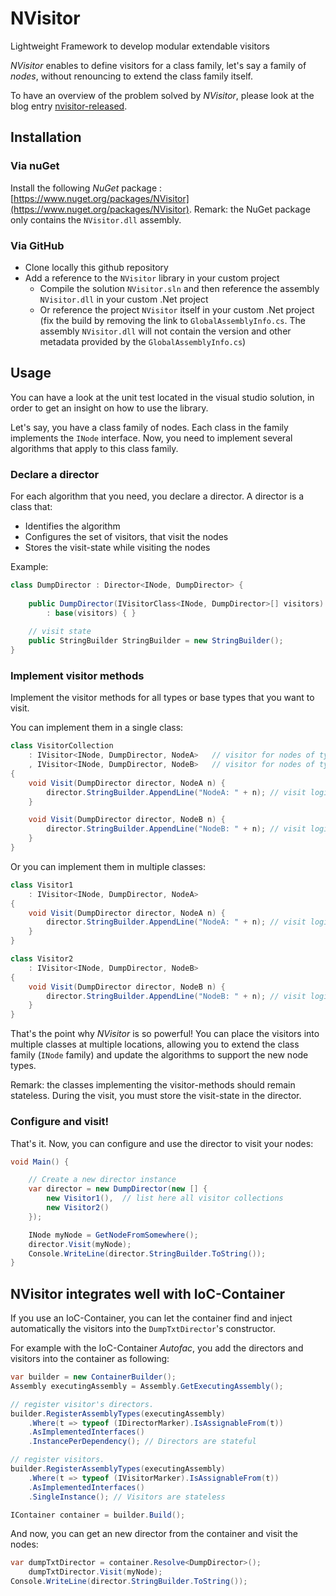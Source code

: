 NVisitor
========

Lightweight Framework to develop modular extendable visitors

*NVisitor* enables to define visitors for a class family, let's say a family of *nodes*, without renouncing to extend the class family itself.

To have an overview of the problem solved by *NVisitor*, please look at the blog entry [nvisitor-released](https://jeromerg.github.io/blog/2015/01/06/nvisitor-released/).

Installation
------------

### Via nuGet

Install the following *NuGet* package : [https://www.nuget.org/packages/NVisitor](https://www.nuget.org/packages/NVisitor).
Remark: the NuGet package only contains the `NVisitor.dll` assembly.

### Via GitHub
- Clone locally this github repository
- Add a reference to the `NVisitor` library in your custom project
    - Compile the solution `NVisitor.sln` and then reference the assembly `NVisitor.dll` in your custom .Net project
    - Or reference the project `NVisitor` itself in your custom .Net project (fix the build by removing the link to `GlobalAssemblyInfo.cs`. The assembly `NVisitor.dll` will not contain the version and other metadata provided by the `GlobalAssemblyInfo.cs`)

Usage
-----

You can have a look at the unit test located in the visual studio solution, in order to get an insight on how to use the library.

Let's say, you have a class family of nodes. Each class in the family implements the `INode` interface. 
Now, you need to implement several algorithms that apply to this class family.

### Declare a director

For each algorithm that you need, you declare a director. A director is a class that: 

- Identifies the algorithm
- Configures the set of visitors, that visit the nodes
- Stores the visit-state while visiting the nodes

Example:
```C# 
class DumpDirector : Director<INode, DumpDirector> {
    
    public DumpDirector(IVisitorClass<INode, DumpDirector>[] visitors) 
        : base(visitors) { }
    
    // visit state 
    public StringBuilder StringBuilder = new StringBuilder();
}
```

### Implement visitor methods

Implement the visitor methods for all types or base types that you want to visit. 

You can implement them in a single class:

```C# 
class VisitorCollection
    : IVisitor<INode, DumpDirector, NodeA>   // visitor for nodes of type NodeA or subclass
    , IVisitor<INode, DumpDirector, NodeB>   // visitor for nodes of type NodeB or subclass
{        
    void Visit(DumpDirector director, NodeA n) {
        director.StringBuilder.AppendLine("NodeA: " + n); // visit logic for NodeA
    }

    void Visit(DumpDirector director, NodeB n) {
        director.StringBuilder.AppendLine("NodeB: " + n); // visit logic for NodeB
    }
}
```

Or you can implement them in multiple classes:
```C# 
class Visitor1
    : IVisitor<INode, DumpDirector, NodeA>
{        
    void Visit(DumpDirector director, NodeA n) {
        director.StringBuilder.AppendLine("NodeA: " + n); // visit logic for NodeA
    }
}

class Visitor2
    : IVisitor<INode, DumpDirector, NodeB> 
{        
    void Visit(DumpDirector director, NodeB n) {
        director.StringBuilder.AppendLine("NodeB: " + n); // visit logic for NodeB
    }
}
```

That's the point why *NVisitor* is so powerful! You can place the visitors into multiple classes at multiple locations, allowing you to extend the class family (`INode` family) and update the algorithms to support the new node types.

Remark: the classes implementing the visitor-methods should remain stateless. During the visit, you must store the visit-state in the director. 

### Configure and visit!

That's it. Now, you can configure and use the director to visit your nodes:

```C# 
void Main() {

    // Create a new director instance
    var director = new DumpDirector(new [] {
        new Visitor1(),  // list here all visitor collections
        new Visitor2()
    });    

    INode myNode = GetNodeFromSomewhere();
    director.Visit(myNode);        
    Console.WriteLine(director.StringBuilder.ToString());    
}
```

NVisitor integrates well with IoC-Container
------------------------------

If you use an IoC-Container, you can let the container find and inject automatically the visitors into the `DumpTxtDirector`'s constructor. 

For example with the IoC-Container *Autofac*, you add the directors and visitors into the container as following:

```C# 
var builder = new ContainerBuilder();
Assembly executingAssembly = Assembly.GetExecutingAssembly();

// register visitor's directors. 
builder.RegisterAssemblyTypes(executingAssembly)
	.Where(t => typeof (IDirectorMarker).IsAssignableFrom(t))
	.AsImplementedInterfaces()
	.InstancePerDependency(); // Directors are stateful

// register visitors. 
builder.RegisterAssemblyTypes(executingAssembly)
	.Where(t => typeof (IVisitorMarker).IsAssignableFrom(t))
	.AsImplementedInterfaces()
	.SingleInstance(); // Visitors are stateless

IContainer container = builder.Build();
```

And now, you can get an new director from the container and visit the nodes:

```C# 
var dumpTxtDirector = container.Resolve<DumpDirector>();
    dumpTxtDirector.Visit(myNode);
Console.WriteLine(director.StringBuilder.ToString());    
```



